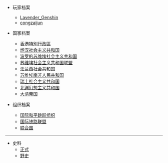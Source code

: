 - 玩家档案
  - [Lavender_Genshin](/档案馆/已归档/人物WIKI/Lavender_Genshin.md)
  - [congzaijun](/档案馆/已归档/人物WIKI/congzaijun.md) 

- 国家档案
  - [香港特別行政區](/档案馆/已归档/国家WIKI/香港特別行政區.md)
  - [烨汉社会主义共和国](/档案馆/已归档/国家WIKI/烨汉社会主义共和国.md)
  - [波罗的苏维埃社会主义共和国](/档案馆/已归档/国家WIKI/波罗的苏维埃社会主义共和国.md)
  - [苏维埃社会主义共和国联盟](/档案馆/已归档/国家WIKI/苏维埃社会主义共和国联盟.md)
  - [法兰西社会共和国](/档案馆/已归档/国家WIKI/法兰西社会共和国.md)
  - [苏维埃南非人民共和国](/档案馆/已归档/国家WIKI/苏维埃南非人民共和国.md)
  - [瑞士社会主义共和国](/档案馆/已归档/国家WIKI/瑞士社会主义共和国.md)
  - [北渊幻想主义共和国](/档案馆/已归档/国家WIKI/北渊幻想主义共和国.md)
  - [大清帝国](/档案馆/已归档/国家WIKI/大清帝国.md)
- 组织档案
  - [国际和平跳跃组织](/档案馆/已归档/同盟组织WIKI/国际和平跳跃组织.md)
  - [国际铁路联盟](/档案馆/已归档/同盟组织WIKI/国际铁路联盟.md)
  - [联合国](/档案馆/已归档/同盟组织WIKI/联合国.md)
---
- 史料
  - [正式](/档案馆/已归档/国家历史/正史.md)
  - [野史](/档案馆/已归档/国家历史/野史.md)